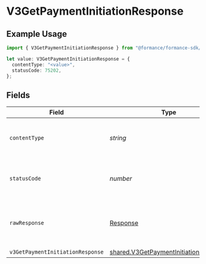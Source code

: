 # V3GetPaymentInitiationResponse

## Example Usage

```typescript
import { V3GetPaymentInitiationResponse } from "@formance/formance-sdk/sdk/models/operations";

let value: V3GetPaymentInitiationResponse = {
  contentType: "<value>",
  statusCode: 75202,
};
```

## Fields

| Field                                                                                                 | Type                                                                                                  | Required                                                                                              | Description                                                                                           |
| ----------------------------------------------------------------------------------------------------- | ----------------------------------------------------------------------------------------------------- | ----------------------------------------------------------------------------------------------------- | ----------------------------------------------------------------------------------------------------- |
| `contentType`                                                                                         | *string*                                                                                              | :heavy_check_mark:                                                                                    | HTTP response content type for this operation                                                         |
| `statusCode`                                                                                          | *number*                                                                                              | :heavy_check_mark:                                                                                    | HTTP response status code for this operation                                                          |
| `rawResponse`                                                                                         | [Response](https://developer.mozilla.org/en-US/docs/Web/API/Response)                                 | :heavy_check_mark:                                                                                    | Raw HTTP response; suitable for custom response parsing                                               |
| `v3GetPaymentInitiationResponse`                                                                      | [shared.V3GetPaymentInitiationResponse](../../../sdk/models/shared/v3getpaymentinitiationresponse.md) | :heavy_minus_sign:                                                                                    | OK                                                                                                    |